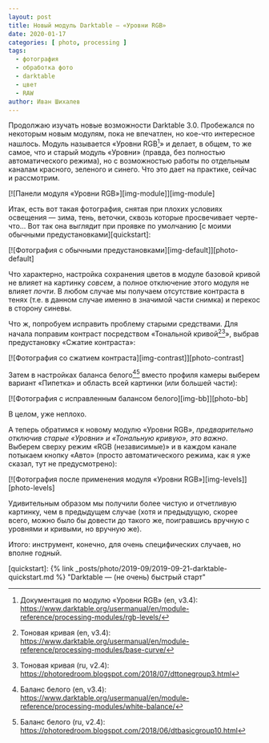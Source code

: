 ```yaml
---
layout: post
title: Новый модуль Darktable — «Уровни RGB»
date: 2020-01-17
categories: [ photo, processing ]
tags:
  - фотография
  - обработка фото
  - darktable
  - цвет
  - RAW
author: Иван Шихалев
---
```


Продолжаю изучать новые возможности Darktable 3.0. Пробежался по некоторым новым модулям,
пока не впечатлен,  но кое-что интересное нашлось. Модуль называется «Уровни RGB[^foot-rgb-levels]»
и делает, в общем, то же самое, что и старый модуль «Уровни» (правда, без полностью автоматического
режима), но с возможностью работы по отдельным каналам красного, зеленого и синего. Что это
дает на практике, сейчас и рассмотрим.

<div class="center-box">
[![Панели модуля «Уровни RGB»][img-module]][img-module]
</div>

<!--more-->

Итак, есть вот такая фотография, снятая при плохих условиях освещения — зима, тень, веточки,
сквозь которые просвечивает черте-что... Вот так она выглядит при проявке по умолчанию
[с моими обычными предустановками][quickstart]:

<!-- TODO: ссылка на предустановки -->

<div class="center-box">
[![Фотография с обычными предустановками][img-default]][photo-default]
</div>

Что характерно, настройка сохранения цветов в модуле базовой кривой не влияет на картинку
*совсем*, а полное отключение этого модуля не влияет *почти*. В любом случае мы получаем
отсутствие контраста в тенях (т.е. в данном случае именно в значимой части снимка)
и перекос в сторону синевы.

<!-- TODO: ссылка на настройку сохранения цветов -->

Что ж, попробуем исправить проблему старыми средствами. Для начала поправим контраст
посредством «Тональной кривой[^foot-tonecurve][^foot-tonecurve-ru]»,
выбрав предустановку «Сжатие контраста»:

<div class="center-box">
[![Фотография со сжатием контраста][img-contrast]][photo-contrast]
</div>

Затем в настройках баланса белого[^foot-bb][^foot-bb-ru]
вместо профиля камеры выберем вариант «Пипетка» и область всей картинки (или большей части):

<div class="center-box">
[![Фотография с исправленным балансом белого][img-bb]][photo-bb]
</div>

В целом, уже неплохо.

А теперь обратимся к новому модулю «Уровни RGB», *предварительно отключив старые «Уровни»
и «Тональную кривую», это важно*. Выберем сверху режим «RGB (независимые)» и в каждом канале
потыкаем кнопку «Авто» (просто автоматического режима, как я уже сказал, тут не предусмотрено):

<div class="center-box">
[![Фотография после применения модуля «Уровни RGB»][img-levels]][photo-levels]
</div>

Удивительным образом мы получили более чистую и отчетливую картинку, чем в предыдущем
случае (хотя и предыдущую, скорее всего, можно было бы довести до такого же,
поигравшись вручную с уровнями и кривыми, но вручную же).

Итого: инструмент, конечно, для очень специфических случаев, но вполне годный.

[img-module]: /assets/img/2020-01/RGB.png "Панели модуля «Уровни RGB»"
[img-default]: /assets/img/2020-01/default.jpg
[img-contrast]: /assets/img/2020-01/contrast.jpg
[img-bb]: /assets/img/2020-01/bb.jpg
[img-levels]: /assets/img/2020-01/levels.jpg

[photo-default]: /assets/photo/2020-01/default.jpg "Фотография с обычными предустановками"
[photo-contrast]: /assets/photo/2020-01/contrast.jpg "Фотография со сжатием контраста"
[photo-bb]: /assets/photo/2020-01/bb.jpg "Фотография с исправленным балансом белого"
[photo-levels]: /assets/photo/2020-01/levels.jpg "Фотография после применения модуля «Уровни RGB»"

[quickstart]: {% link _posts/photo/2019-09/2019-09-21-darktable-quickstart.md %} "Darktable — (не очень) быстрый старт"

[^foot-rgb-levels]: Документация по модулю «Уровни RGB» (en, v3.4): <https://www.darktable.org/usermanual/en/module-reference/processing-modules/rgb-levels/>
[^foot-tonecurve]: Тоновая кривая (en, v3.4): <https://www.darktable.org/usermanual/en/module-reference/processing-modules/base-curve/>
[^foot-tonecurve-ru]: Тоновая кривая (ru, v2.4): <https://photoredroom.blogspot.com/2018/07/dttonegroup3.html>
[^foot-bb]: Баланс белого (en, v3.4): <https://www.darktable.org/usermanual/en/module-reference/processing-modules/white-balance/>
[^foot-bb-ru]: Баланс белого (ru, v2.4): <https://photoredroom.blogspot.com/2018/06/dtbasicgroup10.html>
